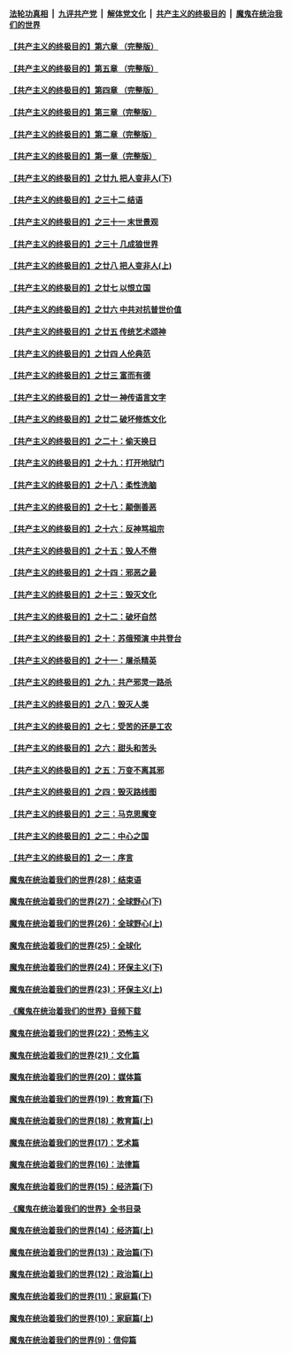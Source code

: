 ####  [法轮功真相](../../../../basic/blob/master/README.md?t=04180101) &nbsp;|&nbsp; [九评共产党](../../../../9ping.md/blob/master/README.md?t=04180101) &nbsp;|&nbsp; [解体党文化](../../../../jtdwh.md/blob/master/README.md?t=04180101)  &nbsp;|&nbsp; [共产主义的终极目的](../../../../gczydzjmd.md/blob/master/README.md?t=04180101) &nbsp;|&nbsp; [魔鬼在统治我们的世界](../../../../mgztzwmdsj.md/blob/master/README.md?t=04180101) 

#### [【共产主义的终极目的】第六章 （完整版）](../pages/nsc422/n11428913.md?t=04180101) 

#### [【共产主义的终极目的】第五章 （完整版）](../pages/nsc422/n11428912.md?t=04180101) 

#### [【共产主义的终极目的】第四章 （完整版）](../pages/nsc422/n11428907.md?t=04180101) 

#### [【共产主义的终极目的】第三章（完整版）](../pages/nsc422/n11428848.md?t=04180101) 

#### [【共产主义的终极目的】第二章（完整版）](../pages/nsc422/n11428831.md?t=04180101) 

#### [【共产主义的终极目的】第一章（完整版）](../pages/nsc422/n11417651.md?t=04180101) 

#### [【共产主义的终极目的】之廿九 把人变非人(下)](../pages/nsc422/n11344140.md?t=04180101) 

#### [【共产主义的终极目的】之三十二 结语](../pages/nsc422/n11360535.md?t=04180101) 

#### [【共产主义的终极目的】之三十一 末世景观](../pages/nsc422/n11351129.md?t=04180101) 

#### [【共产主义的终极目的】之三十 几成狼世界](../pages/nsc422/n11348280.md?t=04180101) 

#### [【共产主义的终极目的】之廿八 把人变非人(上)](../pages/nsc422/n11340492.md?t=04180101) 

#### [【共产主义的终极目的】之廿七 以恨立国](../pages/nsc422/n11336944.md?t=04180101) 

#### [【共产主义的终极目的】之廿六 中共对抗普世价值](../pages/nsc422/n11324785.md?t=04180101) 

#### [【共产主义的终极目的】之廿五 传统艺术颂神](../pages/nsc422/n11296396.md?t=04180101) 

#### [【共产主义的终极目的】之廿四 人伦典范](../pages/nsc422/n11296397.md?t=04180101) 

#### [【共产主义的终极目的】之廿三 富而有德](../pages/nsc422/n11283598.md?t=04180101) 

#### [【共产主义的终极目的】之廿一 神传语言文字](../pages/nsc422/n11263265.md?t=04180101) 

#### [【共产主义的终极目的】之廿二 破坏修炼文化](../pages/nsc422/n11245728.md?t=04180101) 

#### [【共产主义的终极目的】之二十：偷天换日](../pages/nsc422/n11238846.md?t=04180101) 

#### [【共产主义的终极目的】之十九：打开地狱门](../pages/nsc422/n11206376.md?t=04180101) 

#### [【共产主义的终极目的】之十八：柔性洗脑](../pages/nsc422/n11199994.md?t=04180101) 

#### [【共产主义的终极目的】之十七：颠倒善恶](../pages/nsc422/n11179782.md?t=04180101) 

#### [【共产主义的终极目的】之十六：反神骂祖宗](../pages/nsc422/n11166798.md?t=04180101) 

#### [【共产主义的终极目的】之十五：毁人不倦](../pages/nsc422/n11166792.md?t=04180101) 

#### [【共产主义的终极目的】之十四：邪恶之最](../pages/nsc422/n11150249.md?t=04180101) 

#### [【共产主义的终极目的】之十三：毁灭文化](../pages/nsc422/n11135227.md?t=04180101) 

#### [【共产主义的终极目的】之十二：破坏自然](../pages/nsc422/n11135214.md?t=04180101) 

#### [【共产主义的终极目的】之十：苏俄预演 中共登台](../pages/nsc422/n11118424.md?t=04180101) 

#### [【共产主义的终极目的】之十一：屠杀精英](../pages/nsc422/n11118442.md?t=04180101) 

#### [【共产主义的终极目的】之九：共产邪灵一路杀](../pages/nsc422/n11114139.md?t=04180101) 

#### [【共产主义的终极目的】之八：毁灭人类](../pages/nsc422/n11108503.md?t=04180101) 

#### [【共产主义的终极目的】之七：受苦的还是工农](../pages/nsc422/n11101809.md?t=04180101) 

#### [【共产主义的终极目的】之六：甜头和苦头](../pages/nsc422/n11096971.md?t=04180101) 

#### [【共产主义的终极目的】之五：万变不离其邪](../pages/nsc422/n11091285.md?t=04180101) 

#### [【共产主义的终极目的】之四：毁灭路线图](../pages/nsc422/n11086284.md?t=04180101) 

#### [【共产主义的终极目的】之三：马克思魔变](../pages/nsc422/n11061941.md?t=04180101) 

#### [【共产主义的终极目的】之二：中心之国](../pages/nsc422/n11047728.md?t=04180101) 

#### [【共产主义的终极目的】之一：序言](../pages/nsc422/n11086077.md?t=04180101) 

#### [魔鬼在统治着我们的世界(28)：结束语](../pages/nsc422/n10936246.md?t=04180101) 

#### [魔鬼在统治着我们的世界(27)：全球野心(下)](../pages/nsc422/n10928319.md?t=04180101) 

#### [魔鬼在统治着我们的世界(26)：全球野心(上)](../pages/nsc422/n10900318.md?t=04180101) 

#### [魔鬼在统治着我们的世界(25)：全球化](../pages/nsc422/n10788205.md?t=04180101) 

#### [魔鬼在统治着我们的世界(24)：环保主义(下)](../pages/nsc422/n10695307.md?t=04180101) 

#### [魔鬼在统治着我们的世界(23)：环保主义(上)](../pages/nsc422/n10688613.md?t=04180101) 

#### [《魔鬼在统治着我们的世界》音频下载](../pages/nsc422/n10635553.md?t=04180101) 

#### [魔鬼在统治着我们的世界(22)：恐怖主义](../pages/nsc422/n10614727.md?t=04180101) 

#### [魔鬼在统治着我们的世界(21)：文化篇](../pages/nsc422/n10597706.md?t=04180101) 

#### [魔鬼在统治着我们的世界(20)：媒体篇](../pages/nsc422/n10586579.md?t=04180101) 

#### [魔鬼在统治着我们的世界(19)：教育篇(下)](../pages/nsc422/n10564808.md?t=04180101) 

#### [魔鬼在统治着我们的世界(18)：教育篇(上)](../pages/nsc422/n10526970.md?t=04180101) 

#### [魔鬼在统治着我们的世界(17)：艺术篇](../pages/nsc422/n10499093.md?t=04180101) 

#### [魔鬼在统治着我们的世界(16)：法律篇](../pages/nsc422/n10485969.md?t=04180101) 

#### [魔鬼在统治着我们的世界(15)：经济篇(下)](../pages/nsc422/n10469975.md?t=04180101) 

#### [《魔鬼在统治着我们的世界》全书目录](../pages/nsc422/n10464261.md?t=04180101) 

#### [魔鬼在统治着我们的世界(14)：经济篇(上)](../pages/nsc422/n10457370.md?t=04180101) 

#### [魔鬼在统治着我们的世界(13)：政治篇(下)](../pages/nsc422/n10448270.md?t=04180101) 

#### [魔鬼在统治着我们的世界(12)：政治篇(上)](../pages/nsc422/n10444576.md?t=04180101) 

#### [魔鬼在统治着我们的世界(11)：家庭篇(下)](../pages/nsc422/n10440961.md?t=04180101) 

#### [魔鬼在统治着我们的世界(10)：家庭篇(上)](../pages/nsc422/n10435448.md?t=04180101) 

#### [魔鬼在统治着我们的世界(9)：信仰篇](../pages/nsc422/n10432159.md?t=04180101) 

